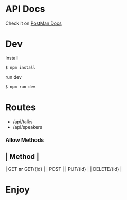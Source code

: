 # API Docs

Check it on [PostMan Docs](https://documenter.getpostman.com/view/5796243/SW18waJP?version=latest)

# Dev

Install

```bash
$ npm install
```

run dev

```bash
$ npm run dev
```

# Routes

- /api/talks
- /api/speakers

### Allow Methods

| Method |
-
|  GET **or** GET/{id}      |
|  POST                     |
|  PUT/{id}                 |
|  DELETE/{id}              |

# Enjoy